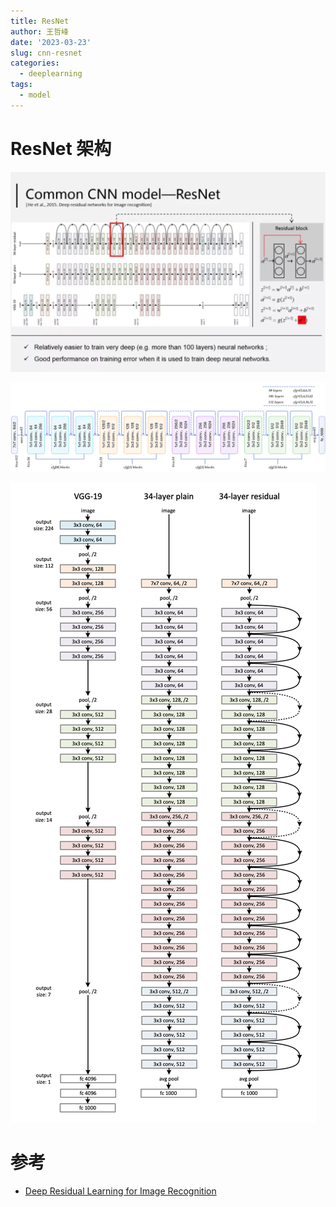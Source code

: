 ```yaml
---
title: ResNet
author: 王哲峰
date: '2023-03-23'
slug: cnn-resnet
categories:
  - deeplearning
tags:
  - model
---
```


# ResNet 架构

![img](images/resnet.png)

![img](images/resnet2.webp)

![img](images/vgg19-resnet.png)


# 参考

* [Deep Residual Learning for Image Recognition](https://arxiv.org/pdf/1512.03385.pdf?ref=blog.paperspace.com)
